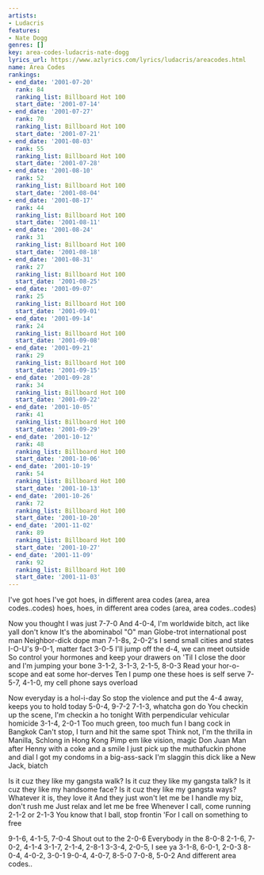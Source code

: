 ```yaml
---
artists:
- Ludacris
features:
- Nate Dogg
genres: []
key: area-codes-ludacris-nate-dogg
lyrics_url: https://www.azlyrics.com/lyrics/ludacris/areacodes.html
name: Area Codes
rankings:
- end_date: '2001-07-20'
  rank: 84
  ranking_list: Billboard Hot 100
  start_date: '2001-07-14'
- end_date: '2001-07-27'
  rank: 70
  ranking_list: Billboard Hot 100
  start_date: '2001-07-21'
- end_date: '2001-08-03'
  rank: 55
  ranking_list: Billboard Hot 100
  start_date: '2001-07-28'
- end_date: '2001-08-10'
  rank: 52
  ranking_list: Billboard Hot 100
  start_date: '2001-08-04'
- end_date: '2001-08-17'
  rank: 44
  ranking_list: Billboard Hot 100
  start_date: '2001-08-11'
- end_date: '2001-08-24'
  rank: 31
  ranking_list: Billboard Hot 100
  start_date: '2001-08-18'
- end_date: '2001-08-31'
  rank: 27
  ranking_list: Billboard Hot 100
  start_date: '2001-08-25'
- end_date: '2001-09-07'
  rank: 25
  ranking_list: Billboard Hot 100
  start_date: '2001-09-01'
- end_date: '2001-09-14'
  rank: 24
  ranking_list: Billboard Hot 100
  start_date: '2001-09-08'
- end_date: '2001-09-21'
  rank: 29
  ranking_list: Billboard Hot 100
  start_date: '2001-09-15'
- end_date: '2001-09-28'
  rank: 34
  ranking_list: Billboard Hot 100
  start_date: '2001-09-22'
- end_date: '2001-10-05'
  rank: 41
  ranking_list: Billboard Hot 100
  start_date: '2001-09-29'
- end_date: '2001-10-12'
  rank: 48
  ranking_list: Billboard Hot 100
  start_date: '2001-10-06'
- end_date: '2001-10-19'
  rank: 54
  ranking_list: Billboard Hot 100
  start_date: '2001-10-13'
- end_date: '2001-10-26'
  rank: 72
  ranking_list: Billboard Hot 100
  start_date: '2001-10-20'
- end_date: '2001-11-02'
  rank: 89
  ranking_list: Billboard Hot 100
  start_date: '2001-10-27'
- end_date: '2001-11-09'
  rank: 92
  ranking_list: Billboard Hot 100
  start_date: '2001-11-03'
---
```




I've got hoes
I've got hoes, in different area codes (area, area codes..codes)
hoes, hoes, in different area codes (area, area codes..codes)


Now you thought I was just 7-7-0
And 4-0-4, I'm worldwide bitch, act like yall don't know
It's the abominabol "O" man
Globe-trot international post man
Neighbor-dick dope man
7-1-8s, 2-0-2's
I send small cities and states I-O-U's
9-0-1, matter fact 3-0-5
I'll jump off the d-4, we can meet outside
So control your hormones and keep your drawers on
'Til I close the door and I'm jumping your bone
3-1-2, 3-1-3, 2-1-5, 8-0-3
Read your hor-o-scope and eat some hor-derves
Ten I pump one these hoes is self serve
7-5-7, 4-1-0, my cell phone says overload




Now everyday is a hol-i-day
So stop the violence and put the 4-4 away, keeps you to hold today
5-0-4, 9-7-2
7-1-3, whatcha gon do
You checkin up the scene, I'm checkin a ho tonight
With perpendicular vehicular homicide
3-1-4, 2-0-1
Too much green, too much fun
I bang cock in Bangkok
Can't stop, I turn and hit the same spot
Think not, I'm the thrilla in Manilla, 
Schlong in Hong Kong
Pimp em like vision, magic Don Juan
Man after Henny with a coke and a smile
I just pick up the muthafuckin phone and dial
I got my condoms in a big-ass-sack
I'm slaggin this dick like a New Jack, biatch


Is it cuz they like my gangsta walk?
Is it cuz they like my gangsta talk?
Is it cuz they like my handsome face?
Is it cuz they like my gangsta ways?
Whatever it is, they love it
And they just won't let me be
I handle my biz, don't rush me
Just relax and let me be free
Whenever I call, come running
2-1-2 or 2-1-3
You know that I ball, stop frontin
'For I call on something to free




9-1-6, 4-1-5, 7-0-4
Shout out to the 2-0-6
Everybody in the 8-0-8
2-1-6, 7-0-2, 4-1-4
3-1-7, 2-1-4, 2-8-1
3-3-4, 2-0-5, I see ya
3-1-8, 6-0-1, 2-0-3
8-0-4, 4-0-2, 3-0-1
9-0-4, 4-0-7, 8-5-0
7-0-8, 5-0-2
And different area codes..



